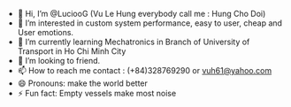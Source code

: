 - 👋 Hi, I’m @LuciooG (Vu Le Hung everybody call me : Hung Cho Doi)
- 👀 I’m interested in custom system performance, easy to user, cheap and User emotions.
- 🌱 I’m currently learning Mechatronics in Branch of University of Transport in Ho Chi Minh City
- 💞️ I’m looking to friend.
- 📫 How to reach me contact : (+84)328769290 or vuh61@yahoo.com
- 😄 Pronouns: make the world better 
- ⚡ Fun fact: Empty vessels make most noise 

<!---
LuciooG/LuciooG is a ✨ special ✨ repository because its `README.md` (this file) appears on your GitHub profile.
You can click the Preview link to take a look at your changes.
--->
